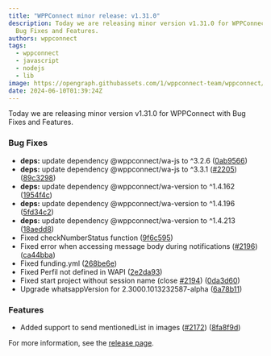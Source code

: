 ```yaml
---
title: "WPPConnect minor release: v1.31.0"
description: Today we are releasing minor version v1.31.0 for WPPConnect with
  Bug Fixes and Features.
authors: wppconnect
tags:
  - wppconnect
  - javascript
  - nodejs
  - lib
image: https://opengraph.githubassets.com/1/wppconnect-team/wppconnect/releases/tag/v1.31.0
date: 2024-06-10T01:39:24Z
---
```


Today we are releasing minor version v1.31.0 for WPPConnect with Bug Fixes and Features.

<!--truncate-->

### Bug Fixes

* **deps:** update dependency @wppconnect/wa-js to ^3.2.6 ([0ab9566](https://github.com/wppconnect-team/wppconnect/commit/0ab956636bb6a7cde59e9573e4760a09547a85e1))
* **deps:** update dependency @wppconnect/wa-js to ^3.3.1 ([#2205](https://github.com/wppconnect-team/wppconnect/issues/2205)) ([89c3298](https://github.com/wppconnect-team/wppconnect/commit/89c3298209aed64e68fa28a9bd2102f1ae366d31))
* **deps:** update dependency @wppconnect/wa-version to ^1.4.162 ([1954f4c](https://github.com/wppconnect-team/wppconnect/commit/1954f4c8d759b9a5ebd8ffb2a60f519082366a24))
* **deps:** update dependency @wppconnect/wa-version to ^1.4.196 ([5fd34c2](https://github.com/wppconnect-team/wppconnect/commit/5fd34c2b7f15a78ed4fe9a09ab2e2fa3e4b9cc85))
* **deps:** update dependency @wppconnect/wa-version to ^1.4.213 ([18aedd8](https://github.com/wppconnect-team/wppconnect/commit/18aedd8d91e36b77382157d365599861e640ab45))
* Fixed checkNumberStatus function ([9f6c595](https://github.com/wppconnect-team/wppconnect/commit/9f6c5957e3a630eb82907ef72f7605077fc2f434))
* Fixed error when accessing message body during notifications ([#2196](https://github.com/wppconnect-team/wppconnect/issues/2196)) ([ca44bba](https://github.com/wppconnect-team/wppconnect/commit/ca44bbab7b3151847974ddab2ee0ae5403d1f97c))
* Fixed funding.yml ([268be6e](https://github.com/wppconnect-team/wppconnect/commit/268be6ec3c12dcef332aa0b6f1fb12d36e04d250))
* Fixed Perfil not defined in WAPI ([2e2da93](https://github.com/wppconnect-team/wppconnect/commit/2e2da93902721b3461254e9484f34b2619de0e29))
* Fixed start project without session name (close [#2194](https://github.com/wppconnect-team/wppconnect/issues/2194)) ([0da3d60](https://github.com/wppconnect-team/wppconnect/commit/0da3d602e3145a22e7d890e67023007dcb72e36e))
* Upgrade whatsappVersion for 2.3000.1013232587-alpha ([6a78b11](https://github.com/wppconnect-team/wppconnect/commit/6a78b11acd8ab2c1fed97616681cc29939aa57ea))


### Features

* Added support to send mentionedList in images ([#2172](https://github.com/wppconnect-team/wppconnect/issues/2172)) ([8fa8f9d](https://github.com/wppconnect-team/wppconnect/commit/8fa8f9d4e2222a4d5d320a48ae976f541a89ad2f))

For more information, see the [release page](https://github.com/wppconnect-team/wppconnect/releases/tag/v1.31.0).